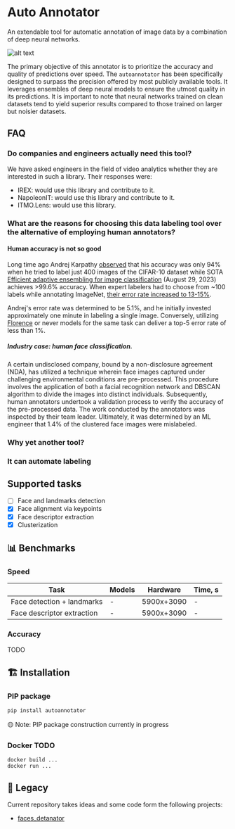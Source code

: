 # Auto Annotator
An extendable tool for automatic annotation of image data by a combination of deep neural networks.

![alt text](readme_files/auto-annotate_logo.jpg)

The primary objective of this annotator is to prioritize the accuracy and quality of predictions over speed. The `autoannotator` has been specifically designed to surpass the precision offered by most publicly available tools. It leverages ensembles of deep neural models to ensure the utmost quality in its predictions. It is important to note that neural networks trained on clean datasets tend to yield superior results compared to those trained on larger but noisier datasets.


## FAQ
### Do companies and engineers actually need this tool?
We have asked engineers in the field of video analytics whether they are interested in such a library. Their responses were:
- IREX: would use this library and contribute to it.
- NapoleonIT: would use this library and contribute to it.
- ITMO.Lens: would use this library.

### What are the reasons for choosing this data labeling tool over the alternative of employing human annotators?
#### Human accuracy is not so good
Long time ago Andrej Karpathy [observed](http://karpathy.github.io/2011/04/27/manually-classifying-cifar10/) that his accuracy was only 94% when he tried to label just 400 images of the CIFAR-10 dataset while SOTA [Efficient adaptive ensembling for image classification](https://onlinelibrary.wiley.com/doi/10.1111/exsy.13424) (August 29, 2023) achieves >99.6% accuracy.
When expert labelers had to choose from ~100 labels while annotating ImageNet, [their error rate increased to 13-15%](http://karpathy.github.io/2014/09/02/what-i-learned-from-competing-against-a-convnet-on-imagenet/).

Andrej's error rate was determined to be 5.1%, and he initially invested approximately one minute in labeling a single image. Conversely, utilizing [Florence](https://arxiv.org/abs/2111.11432v1) or never models for the same task can deliver a top-5 error rate of less than 1%.

##### Industry case: human face classification.
A certain undisclosed company, bound by a non-disclosure agreement (NDA), has utilized a technique wherein face images captured under challenging environmental conditions are pre-processed. This procedure involves the application of both a facial recognition network and DBSCAN algorithm to divide the images into distinct individuals. Subsequently, human annotators undertook a validation process to verify the accuracy of the pre-processed data. The work conducted by the annotators was inspected by their team leader. Ultimately, it was determined by an ML engineer that 1.4% of the clustered face images were mislabeled.

### Why yet another tool?



### It can automate labeling




## Supported tasks
- [ ] Face and landmarks detection 
- [X] Face alignment via keypoints
- [X] Face descriptor extraction
- [X] Clusterization

## 📊 Benchmarks
### Speed
| Task     | Models | Hardware | Time, s |
| ---      | ---    | ---      | ---     |
| Face detection + landmarks | -         |5900x+3090|-|
| Face descriptor extraction | -         |5900x+3090|-|

### Accuracy
TODO

## 🏗 Installation
### PIP package
```bash
pip install autoannotator
```
🟡 Note: PIP package construction currently in progress
### Docker TODO
```
docker build ...
docker run ...
```

## 🏰 Legacy
Current repository takes ideas and some code form the following projects:
- [faces_detanator](https://github.com/IgorHoholko/faces_detanator)